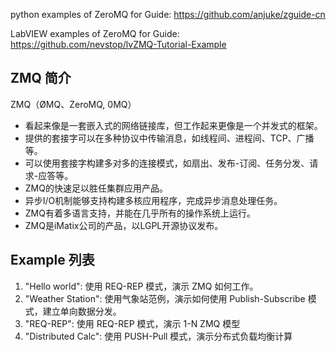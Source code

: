 python examples of ZeroMQ for Guide:
https://github.com/anjuke/zguide-cn

LabVIEW examples of ZeroMQ for Guide:
https://github.com/nevstop/lvZMQ-Tutorial-Example


## ZMQ 简介

ZMQ（ØMQ、ZeroMQ, 0MQ）
 - 看起来像是一套嵌入式的网络链接库，但工作起来更像是一个并发式的框架。
 - 提供的套接字可以在多种协议中传输消息，如线程间、进程间、TCP、广播等。
 - 可以使用套接字构建多对多的连接模式，如扇出、发布-订阅、任务分发、请求-应答等。
 - ZMQ的快速足以胜任集群应用产品。
 - 异步I/O机制能够支持构建多核应用程序，完成异步消息处理任务。
 - ZMQ有着多语言支持，并能在几乎所有的操作系统上运行。
 - ZMQ是iMatix公司的产品，以LGPL开源协议发布。
 
## Example 列表

 1. "Hello world": 使用 REQ-REP 模式，演示 ZMQ 如何工作。
 2. "Weather Station": 使用气象站范例，演示如何使用 Publish-Subscribe 模式，建立单向数据分发。
 3. "REQ-REP": 使用 REQ-REP 模式，演示 1-N ZMQ 模型
 4. "Distributed Calc": 使用 PUSH-Pull 模式，演示分布式负载均衡计算
